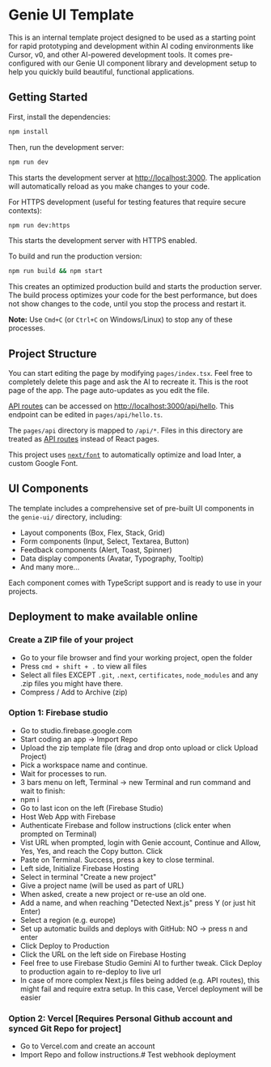 # Genie UI Template

This is an internal template project designed to be used as a starting point for rapid prototyping and development within AI coding environments like Cursor, v0, and other AI-powered development tools. It comes pre-configured with our Genie UI component library and development setup to help you quickly build beautiful, functional applications.

## Getting Started

First, install the dependencies:

```bash
npm install
```

Then, run the development server:

```bash
npm run dev
```

This starts the development server at [http://localhost:3000](http://localhost:3000). The application will automatically reload as you make changes to your code.

For HTTPS development (useful for testing features that require secure contexts):

```bash
npm run dev:https
```

This starts the development server with HTTPS enabled.

To build and run the production version:

```bash
npm run build && npm start
```

This creates an optimized production build and starts the production server. The build process optimizes your code for the best performance, but does not show changes to the code, until you stop the process and restart it.

**Note:** Use `Cmd+C` (or `Ctrl+C` on Windows/Linux) to stop any of these processes.

## Project Structure

You can start editing the page by modifying `pages/index.tsx`. Feel free to completely delete this page and ask the AI to recreate it. This is the root page of the app.
The page auto-updates as you edit the file.

[API routes](https://nextjs.org/docs/api-routes/introduction) can be accessed on [http://localhost:3000/api/hello](http://localhost:3000/api/hello). This endpoint can be edited in `pages/api/hello.ts`.

The `pages/api` directory is mapped to `/api/*`. Files in this directory are treated as [API routes](https://nextjs.org/docs/api-routes/introduction) instead of React pages.

This project uses [`next/font`](https://nextjs.org/docs/basic-features/font-optimization) to automatically optimize and load Inter, a custom Google Font.

## UI Components

The template includes a comprehensive set of pre-built UI components in the `genie-ui/` directory, including:

- Layout components (Box, Flex, Stack, Grid)
- Form components (Input, Select, Textarea, Button)
- Feedback components (Alert, Toast, Spinner)
- Data display components (Avatar, Typography, Tooltip)
- And many more...

Each component comes with TypeScript support and is ready to use in your projects.

## Deployment to make available online

### Create a ZIP file of your project
- Go to your file browser and find your working project, open the folder
- Press `cmd + shift + .`  to view all files
- Select all files EXCEPT `.git`, `.next`, `certificates`, `node_modules` and any .zip files you might have there.
- Compress / Add to Archive (zip)

### Option 1: Firebase studio
- Go to studio.firebase.google.com
- Start coding an app -> Import Repo
- Upload the zip template file (drag and drop onto upload or click Upload Project)
- Pick a workspace name and continue. 
- Wait for processes to run.
- 3 bars menu on left, Terminal -> new Terminal and run command and wait to finish:
- npm i
- Go to last icon on the left (Firebase Studio)
- Host Web App with Firebase
- Authenticate Firebase and follow instructions (click enter when prompted on Terminal)
- Vist URL when prompted, login with Genie account, Continue and Allow, Yes, Yes, and reach the Copy button. Click
- Paste on Terminal. Success, press a key to close terminal.
- Left side, Initialize Firebase Hosting
- Select in terminal "Create a new project"
- Give a project name (will be used as part of URL)
- When asked, create a new project or re-use an old one.
- Add a name, and when reaching "Detected Next.js" press Y (or just hit Enter)
- Select a region (e.g. europe)
- Set up automatic builds and deploys with GitHub: NO -> press n and enter
- Click Deploy to Production
- Click the URL on the left side on Firebase Hosting
- Feel free to use Firebase Studio Gemini AI to further tweak. Click Deploy to production again to re-deploy to live url
- In case of more complex Next.js files being added (e.g. API routes), this might fail and require extra setup. In this case, Vercel deployment will be easier

### Option 2: Vercel [Requires Personal Github account and synced Git Repo for project]
- Go to Vercel.com and create an account
- Import Repo and follow instructions.# Test webhook deployment
